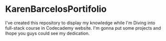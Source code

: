 # KarenBarcelosPortifolio
I've created this repository to display my knowledge while I'm Diving into full-stack course in Codecademy website. I'm gonna put some projects and Ihope you guys could see my dedication.
